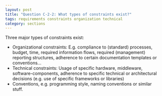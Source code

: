 ```yaml
---
layout: post
title: "Question C-2-2: What types of constraints exist?"
tags: requirements constraints organization technical
category: sections
---
```


Three major types of constraints exist:

* Organizational constraints: E.g. compliance to (standard) processes, budget, time, required information flows, required (management) reporting structures, adherence to certain documentation templates or conventions...
* Technical constraints: Usage of specific hardware, middleware, software-components, adherence
to specific technical or architectural decisions (e.g. use of specific frameworks or libraries)
* Conventions, e.g. programming style, naming conventions or similar stuff.
